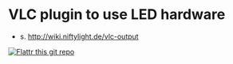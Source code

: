 VLC plugin to use LED hardware
==============================

* s. http://wiki.niftylight.de/vlc-output


[![Flattr this git repo](http://api.flattr.com/button/flattr-badge-large.png)](https://flattr.com/thing/1345750/niftyled)
